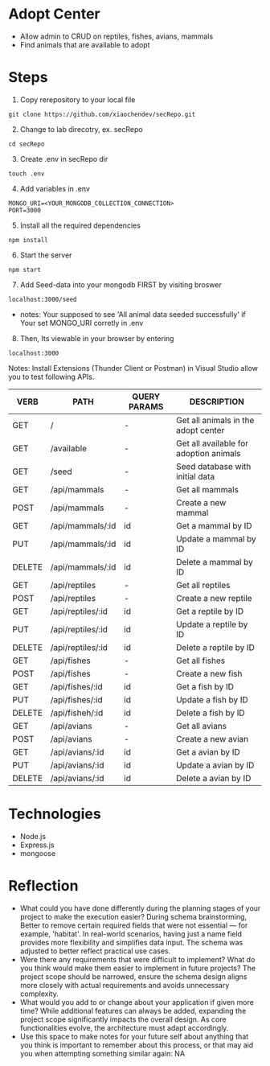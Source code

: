 # Adopt Center
- Allow admin to CRUD on reptiles, fishes, avians, mammals
- Find animals that are available to adopt

# Steps
1. Copy rerepository to your local file
```
git clone https://github.com/xiaochendev/secRepo.git
```

2. Change to lab direcotry, ex. secRepo
```
cd secRepo
```

3. Create .env in secRepo dir
```
touch .env
```
4. Add variables in .env
```
MONGO_URI=<YOUR_MONGODB_COLLECTION_CONNECTION>
PORT=3000
```

5. Install all the required dependencies
```
npm install
```

6. Start the server
```
npm start
```

7. Add Seed-data into your mongodb FIRST by visiting broswer
```
localhost:3000/seed
```
- notes: Your supposed to see 'All animal data seeded successfully' if Your set MONGO_URI corretly in .env

8. Then, Its viewable in your browser by entering
```
localhost:3000
```

Notes: Install Extensions (Thunder Client or Postman) in Visual Studio allow you to test following APIs.

|  VERB |   PATH | QUERY PARAMS | DESCRIPTION |
|----------|----------|--------|------------------------------|
|  GET	|  / | - | Get all animals in the adopt center |
|  GET	|  /available | - | Get all available for adoption animals |
|  GET | /seed | - |  Seed database with initial data |
|  GET	|  /api/mammals | - | Get all mammals |
| POST | /api/mammals | - | Create a new mammal |
| GET | /api/mammals/:id | id | Get a mammal by ID |
| PUT | /api/mammals/:id | id | Update a mammal by ID |
| DELETE | /api/mammals/:id | id | Delete a mammal by ID |
|  GET	|  /api/reptiles | - | Get all reptiles |
| POST | /api/reptiles | - | Create a new reptile |
| GET | /api/reptiles/:id | id | Get a reptile by ID |
| PUT | /api/reptiles/:id | id | Update a reptile by ID |
| DELETE | /api/reptiles/:id | id | Delete a reptile by ID |
|  GET	|  /api/fishes | - | Get all fishes |
| POST | /api/fishes | - | Create a new fish |
| GET | /api/fishes/:id | id | Get a fish by ID |
| PUT | /api/fishes/:id | id | Update a fish by ID |
| DELETE | /api/fisheh/:id | id | Delete a fish by ID |
|  GET	|  /api/avians | - | Get all avians |
| POST | /api/avians | - | Create a new avian |
| GET | /api/avians/:id | id | Get a avian by ID |
| PUT | /api/avians/:id | id | Update a avian by ID |
| DELETE | /api/avians/:id | id | Delete a avian by ID |

# Technologies
- Node.js
- Express.js
- mongoose


# Reflection
- What could you have done differently during the planning stages of your project to make the execution easier?
  During schema brainstorming, Better to remove certain required fields that were not essential — for example, 'habitat'. In real-world scenarios, having just a name field provides more flexibility and simplifies data input. The schema was adjusted to better reflect practical use cases.
- Were there any requirements that were difficult to implement? What do you think would make them easier to implement in future projects?
  The project scope should be narrowed, ensure the schema design aligns more closely with actual requirements and avoids unnecessary complexity.
- What would you add to or change about your application if given more time?
  While additional features can always be added, expanding the project scope significantly impacts the overall design. As core functionalities evolve, the architecture must adapt accordingly.
- Use this space to make notes for your future self about anything that you think is important to remember about this process, or that may aid you when attempting something similar again:
    NA